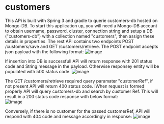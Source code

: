 # customers
 
This APi is built with Spring 3 and gradle to querie customers-db hosted on Mongo-DB. To start this application up, you will need a Mongo-DB account to obtain username, password, cluster, connection string and setup a DB ("customers-db") with a collection named "customers", then assign these details in properties. The rest API contains two endpoints POST /customers/save and GET /customers/retrieve. 
The POST endpoint accepts json payload with the following format:
![image](https://github.com/segovelo/customers/assets/44499182/a5629389-606c-4869-868e-ad0752cb1a29)

If insertion into DB is successfull API will return response with 201 status code and String message in the payload. Otherwise responsey entity will be populated with 500 status code.
![image](https://github.com/segovelo/customers/assets/44499182/334caaca-1f45-42d5-ae33-d08e310db675)

The GET /customers/retrieve required query paramater "customerRef", if not present API will return 400 status code.
IWhen request is formed properly API will query customers-db and search by customer Ref. This will result in a 200 status code response with below format:  
![image](https://github.com/segovelo/customers/assets/44499182/05c661b9-fe7f-4b51-b0d9-82c482fd1936)

Conversely, if  there is no customer for the passed customerRef, API will respond with 404 code and message accordingly in response:
![image](https://github.com/segovelo/customers/assets/44499182/c2e4bca0-63b3-4e75-b64b-b7d3e136c0e7)


